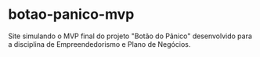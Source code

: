 # botao-panico-mvp
Site simulando o MVP final do projeto "Botão do Pânico" desenvolvido para a disciplina de Empreendedorismo e Plano de Negócios.
